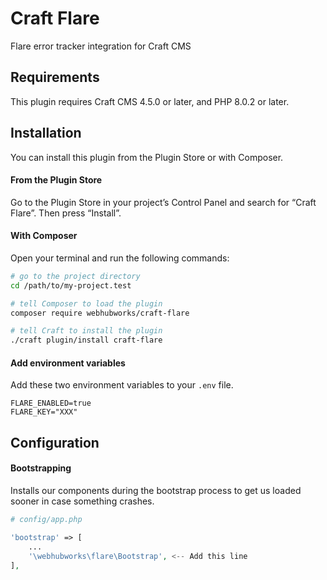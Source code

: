 # Craft Flare

Flare error tracker integration for Craft CMS

## Requirements

This plugin requires Craft CMS 4.5.0 or later, and PHP 8.0.2 or later.

## Installation

You can install this plugin from the Plugin Store or with Composer.

#### From the Plugin Store

Go to the Plugin Store in your project’s Control Panel and search for “Craft Flare”. Then press “Install”.

#### With Composer

Open your terminal and run the following commands:

```bash
# go to the project directory
cd /path/to/my-project.test

# tell Composer to load the plugin
composer require webhubworks/craft-flare

# tell Craft to install the plugin
./craft plugin/install craft-flare
```
#### Add environment variables
Add these two environment variables to your `.env` file.
```dotenv
FLARE_ENABLED=true
FLARE_KEY="XXX"
```

## Configuration
#### Bootstrapping
Installs our components during the bootstrap process to get us loaded sooner in case something crashes.

```php
# config/app.php

'bootstrap' => [
    ...
    '\webhubworks\flare\Bootstrap', <-- Add this line
],
```